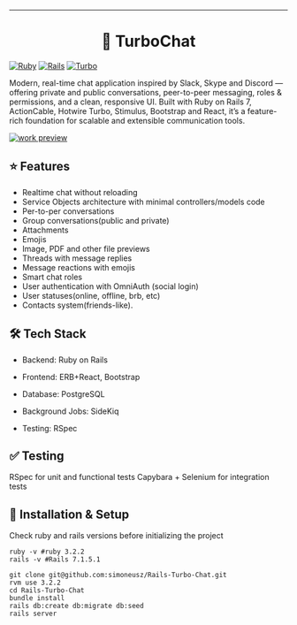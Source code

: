 ---
<h1 align="center"> 🚀 TurboChat </h1>

[![Ruby](https://img.shields.io/badge/Ruby-3.2.2-red.svg)](https://www.ruby-lang.org/en/)
[![Rails](https://img.shields.io/badge/Rails-7.1.6-blue.svg)](https://rubyonrails.org/)
[![Turbo](https://img.shields.io/badge/Turbo-green.svg)](https://turbo.hotwired.dev/)

Modern, real-time chat application inspired by Slack, Skype and Discord — offering private and public conversations, peer-to-peer messaging, roles & permissions, and a clean, responsive UI. Built with Ruby on Rails 7, ActionCable, Hotwire Turbo, Stimulus, Bootstrap and React, it’s a feature-rich foundation for scalable and extensible communication tools.


[![work preview](https://i.imgur.com/Qr5j3nM.png)](http://www.youtube.com/watch?v=Nh9zSg3o9GY "Video Title")

##  ⭐ Features

- Realtime chat without reloading
- Service Objects architecture with minimal controllers/models code
- Per-to-per conversations
- Group conversations(public and private)
- Attachments
- Emojis
- Image, PDF and other file previews
- Threads with message replies
- Message reactions with emojis
- Smart chat roles
- User authentication with OmniAuth (social login)
- User statuses(online, offline, brb, etc)
- Contacts system(friends-like).



## 🛠 Tech Stack

* Backend: Ruby on Rails

* Frontend: ERB+React, Bootstrap

* Database: PostgreSQL

* Background Jobs: SideKiq

* Testing: RSpec


## ✅ Testing

RSpec for unit and functional tests
Capybara + Selenium for integration tests

## 🚀 Installation & Setup
Check ruby and rails versions before initializing the project
```
ruby -v #ruby 3.2.2
rails -v #Rails 7.1.5.1
```

```
git clone git@github.com:simoneusz/Rails-Turbo-Chat.git
rvm use 3.2.2
cd Rails-Turbo-Chat
bundle install
rails db:create db:migrate db:seed
rails server